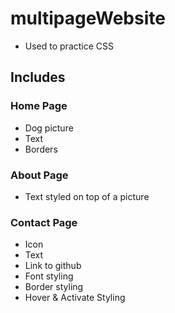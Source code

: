 # multipageWebsite
- Used to practice CSS
## Includes
### Home Page
  - Dog picture
  - Text
  - Borders
### About Page
  - Text styled on top of a picture
### Contact Page
  - Icon
  - Text
  - Link to github
  - Font styling 
  - Border styling
  - Hover & Activate Styling
